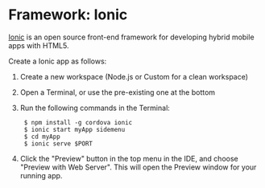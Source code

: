 # Framework: Ionic
[Ionic](http://ionicframework.com/) is an open source front-end framework for developing hybrid mobile apps with HTML5.

Create a Ionic app as follows:

1. Create a new workspace (Node.js or Custom for a clean workspace)
2. Open a Terminal, or use the pre-existing one at the bottom
3. Run the following commands in the Terminal:

        $ npm install -g cordova ionic
        $ ionic start myApp sidemenu
        $ cd myApp
        $ ionic serve $PORT
    
4. Click the "Preview" button in the top menu in the IDE, and choose "Preview with Web Server". This will open the Preview window for your running app.
